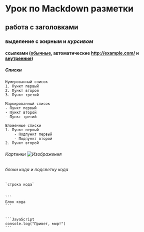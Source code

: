 # Урок по Mackdown разметки

## работа с заголовками

### выделение с **жирным** и *курсивом*

#### ссылками ([обычные](https://www.example.com), автоматические <http://example.com/> и [внутренние](#Списки))

##### Списки

    Нумерованный список
    1. Пункт первый
    2. Пункт второй
    3. Пункт третий

    Маркированный список
    - Пункт первый
    - Пункт второй
    - Пункт третий

    Вложенные списки
    1. Пункт первый
        - Подпункт первый
        - Подпункт второй
    2. Пункт второй

###### Картинки ![Изображения](https://www.example.com/image.jpg)

###### блоки кода и подсветку кода


    `строка кода`


    ```
    Блок кода
    ```


    ```JavaScript
    console.log("Привет, мир!")
    ```